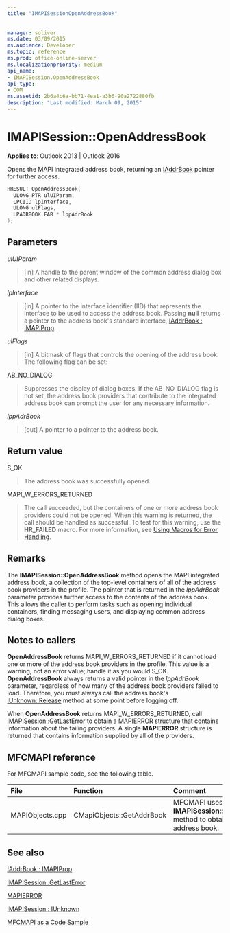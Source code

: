 ```yaml
---
title: "IMAPISessionOpenAddressBook"
 
 
manager: soliver
ms.date: 03/09/2015
ms.audience: Developer
ms.topic: reference
ms.prod: office-online-server
ms.localizationpriority: medium
api_name:
- IMAPISession.OpenAddressBook
api_type:
- COM
ms.assetid: 2b6a4c6a-bb71-4ea1-a3b6-90a2722880fb
description: "Last modified: March 09, 2015"
---
```


# IMAPISession::OpenAddressBook

  
  
**Applies to**: Outlook 2013 | Outlook 2016 
  
Opens the MAPI integrated address book, returning an [IAddrBook](iaddrbookimapiprop.md) pointer for further access. 
  
```cpp
HRESULT OpenAddressBook(
  ULONG_PTR ulUIParam,
  LPCIID lpInterface,
  ULONG ulFlags,
  LPADRBOOK FAR * lppAdrBook
);
```

## Parameters

 _ulUIParam_
  
> [in] A handle to the parent window of the common address dialog box and other related displays.
    
 _lpInterface_
  
> [in] A pointer to the interface identifier (IID) that represents the interface to be used to access the address book. Passing **null** returns a pointer to the address book's standard interface, [IAddrBook : IMAPIProp](iaddrbookimapiprop.md). 
    
 _ulFlags_
  
> [in] A bitmask of flags that controls the opening of the address book. The following flag can be set:
    
AB_NO_DIALOG 
  
> Suppresses the display of dialog boxes. If the AB_NO_DIALOG flag is not set, the address book providers that contribute to the integrated address book can prompt the user for any necessary information. 
    
 _lppAdrBook_
  
> [out] A pointer to a pointer to the address book.
    
## Return value

S_OK 
  
> The address book was successfully opened.
    
MAPI_W_ERRORS_RETURNED 
  
> The call succeeded, but the containers of one or more address book providers could not be opened. When this warning is returned, the call should be handled as successful. To test for this warning, use the **HR_FAILED** macro. For more information, see [Using Macros for Error Handling](using-macros-for-error-handling.md).
    
## Remarks

The **IMAPISession::OpenAddressBook** method opens the MAPI integrated address book, a collection of the top-level containers of all of the address book providers in the profile. The pointer that is returned in the _lppAdrBook_ parameter provides further access to the contents of the address book. This allows the caller to perform tasks such as opening individual containers, finding messaging users, and displaying common address dialog boxes. 
  
## Notes to callers

 **OpenAddressBook** returns MAPI_W_ERRORS_RETURNED if it cannot load one or more of the address book providers in the profile. This value is a warning, not an error value; handle it as you would S_OK. **OpenAddressBook** always returns a valid pointer in the _lppAdrBook_ parameter, regardless of how many of the address book providers failed to load. Therefore, you must always call the address book's [IUnknown::Release](https://msdn.microsoft.com/library/ms682317%28v=VS.85%29.aspx) method at some point before logging off. 
  
When **OpenAddressBook** returns MAPI_W_ERRORS_RETURNED, call [IMAPISession::GetLastError](imapisession-getlasterror.md) to obtain a [MAPIERROR](mapierror.md) structure that contains information about the failing providers. A single **MAPIERROR** structure is returned that contains information supplied by all of the providers. 
  
## MFCMAPI reference

For MFCMAPI sample code, see the following table.
  
|**File**|**Function**|**Comment**|
|:-----|:-----|:-----|
|MAPIObjects.cpp  <br/> |CMapiObjects::GetAddrBook  <br/> |MFCMAPI uses the **IMAPISession::OpenAddressBook** method to obtain the integrated address book. |
   
## See also



[IAddrBook : IMAPIProp](iaddrbookimapiprop.md)
  
[IMAPISession::GetLastError](imapisession-getlasterror.md)
  
[MAPIERROR](mapierror.md)
  
[IMAPISession : IUnknown](imapisessioniunknown.md)


[MFCMAPI as a Code Sample](mfcmapi-as-a-code-sample.md)

